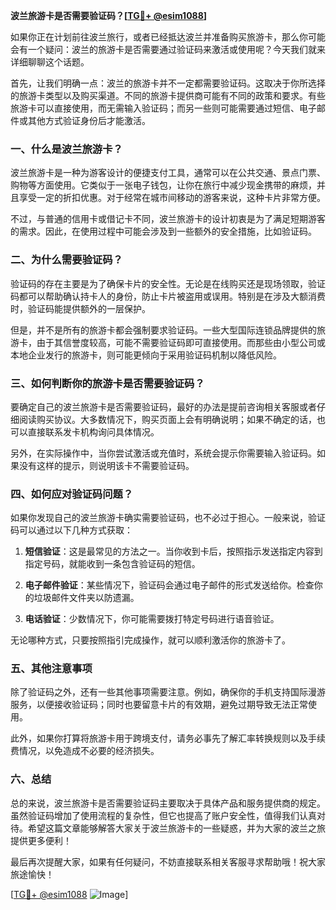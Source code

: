 **波兰旅游卡是否需要验证码？[[TG💪+ @esim1088](https://t.me/s/esim1088)]**

如果你正在计划前往波兰旅行，或者已经抵达波兰并准备购买旅游卡，那么你可能会有一个疑问：波兰的旅游卡是否需要通过验证码来激活或使用呢？今天我们就来详细聊聊这个话题。

首先，让我们明确一点：波兰的旅游卡并不一定都需要验证码。这取决于你所选择的旅游卡类型以及购买渠道。不同的旅游卡提供商可能有不同的政策和要求。有些旅游卡可以直接使用，而无需输入验证码；而另一些则可能需要通过短信、电子邮件或其他方式验证身份后才能激活。

### 一、什么是波兰旅游卡？

波兰旅游卡是一种为游客设计的便捷支付工具，通常可以在公共交通、景点门票、购物等方面使用。它类似于一张电子钱包，让你在旅行中减少现金携带的麻烦，并且享受一定的折扣优惠。对于经常在城市间移动的游客来说，这种卡片非常方便。

不过，与普通的信用卡或借记卡不同，波兰旅游卡的设计初衷是为了满足短期游客的需求。因此，在使用过程中可能会涉及到一些额外的安全措施，比如验证码。

### 二、为什么需要验证码？

验证码的存在主要是为了确保卡片的安全性。无论是在线购买还是现场领取，验证码都可以帮助确认持卡人的身份，防止卡片被盗用或误用。特别是在涉及大额消费时，验证码能提供额外的一层保护。

但是，并不是所有的旅游卡都会强制要求验证码。一些大型国际连锁品牌提供的旅游卡，由于其信誉度较高，可能不需要验证码即可直接使用。而那些由小型公司或本地企业发行的旅游卡，则可能更倾向于采用验证码机制以降低风险。

### 三、如何判断你的旅游卡是否需要验证码？

要确定自己的波兰旅游卡是否需要验证码，最好的办法是提前咨询相关客服或者仔细阅读购买协议。大多数情况下，购买页面上会有明确说明；如果不确定的话，也可以直接联系发卡机构询问具体情况。

另外，在实际操作中，当你尝试激活或充值时，系统会提示你需要输入验证码。如果没有这样的提示，则说明该卡不需要验证码。

### 四、如何应对验证码问题？

如果你发现自己的波兰旅游卡确实需要验证码，也不必过于担心。一般来说，验证码可以通过以下几种方式获取：

1. **短信验证**：这是最常见的方法之一。当你收到卡后，按照指示发送指定内容到指定号码，就能收到一条包含验证码的短信。
   
2. **电子邮件验证**：某些情况下，验证码会通过电子邮件的形式发送给你。检查你的垃圾邮件文件夹以防遗漏。

3. **电话验证**：少数情况下，你可能需要拨打特定号码进行语音验证。

无论哪种方式，只要按照指引完成操作，就可以顺利激活你的旅游卡了。

### 五、其他注意事项

除了验证码之外，还有一些其他事项需要注意。例如，确保你的手机支持国际漫游服务，以便接收验证码；同时也要留意卡片的有效期，避免过期导致无法正常使用。

此外，如果你打算将旅游卡用于跨境支付，请务必事先了解汇率转换规则以及手续费情况，以免造成不必要的经济损失。

### 六、总结

总的来说，波兰旅游卡是否需要验证码主要取决于具体产品和服务提供商的规定。虽然验证码增加了使用流程的复杂性，但它也提高了账户安全性，值得我们认真对待。希望这篇文章能够解答大家关于波兰旅游卡的一些疑惑，并为大家的波兰之旅提供更多便利！

最后再次提醒大家，如果有任何疑问，不妨直接联系相关客服寻求帮助哦！祝大家旅途愉快！

[[TG💪+ @esim1088](https://t.me/s/esim1088) ![Image](https://i.postimg.cc/4NQfJmqS/Snipaste-2025-05-13-00-14-12.png)]